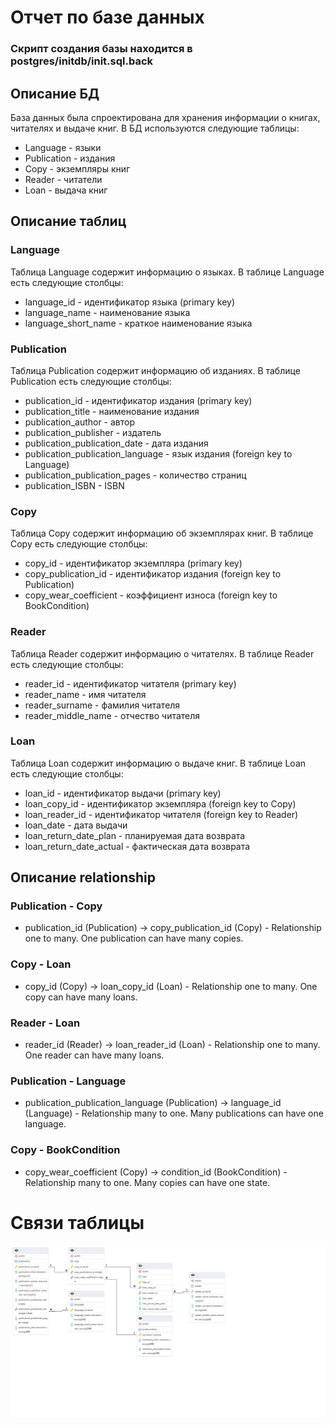 # Отчет по базе данных

### Скрипт создания базы находится в postgres/initdb/init.sql.back

## Описание БД

База данных была спроектирована для хранения информации о книгах, читателях и выдаче книг. В БД используются следующие таблицы:

- Language - языки
- Publication - издания
- Copy - экземпляры книг
- Reader - читатели
- Loan - выдача книг

## Описание таблиц

### Language

Таблица Language содержит информацию о языках. В таблице Language есть следующие столбцы:

- language_id - идентификатор языка (primary key)
- language_name - наименование языка
- language_short_name - краткое наименование языка

### Publication

Таблица Publication содержит информацию об изданиях. В таблице Publication есть следующие столбцы:

- publication_id - идентификатор издания (primary key)
- publication_title - наименование издания
- publication_author - автор
- publication_publisher - издатель
- publication_publication_date - дата издания
- publication_publication_language - язык издания (foreign key to Language)
- publication_publication_pages - количество страниц
- publication_ISBN - ISBN

### Copy

Таблица Copy содержит информацию об экземплярах книг. В таблице Copy есть следующие столбцы:

- copy_id - идентификатор экземпляра (primary key)
- copy_publication_id - идентификатор издания (foreign key to Publication)
- copy_wear_coefficient - коэффициент износа (foreign key to BookCondition)

### Reader

Таблица Reader содержит информацию о читателях. В таблице Reader есть следующие столбцы:

- reader_id - идентификатор читателя (primary key)
- reader_name - имя читателя
- reader_surname - фамилия читателя
- reader_middle_name - отчество читателя

### Loan

Таблица Loan содержит информацию о выдаче книг. В таблице Loan есть следующие столбцы:

- loan_id - идентификатор выдачи (primary key)
- loan_copy_id - идентификатор экземпляра (foreign key to Copy)
- loan_reader_id - идентификатор читателя (foreign key to Reader)
- loan_date - дата выдачи
- loan_return_date_plan - планируемая дата возврата
- loan_return_date_actual - фактическая дата возврата

## Описание relationship

### Publication - Copy

- publication_id (Publication) -> copy_publication_id (Copy) - Relationship one to many. One publication can have many copies.

### Copy - Loan

- copy_id (Copy) -> loan_copy_id (Loan) - Relationship one to many. One copy can have many loans.

### Reader - Loan

- reader_id (Reader) -> loan_reader_id (Loan) - Relationship one to many. One reader can have many loans.

### Publication - Language

- publication_publication_language (Publication) -> language_id (Language) - Relationship many to one. Many publications can have one language.

### Copy - BookCondition

- copy_wear_coefficient (Copy) -> condition_id (BookCondition) - Relationship many to one. Many copies can have one state.

# Связи таблицы
![Связи таблицы](src/LibraryDB.png)